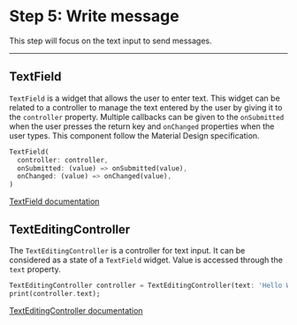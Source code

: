# Step 5: Write message

This step will focus on the text input to send messages. 

---

## TextField

`TextField` is a widget that allows the user to enter text. This widget can be related to a controller to manage the text entered by the user by giving it to the `controller` property. Multiple callbacks can be given to the `onSubmitted` when the user presses the return key and `onChanged` properties when the user types. This component follow the Material Design specification.

```dart
TextField(
  controller: controller,
  onSubmitted: (value) => onSubmitted(value),
  onChanged: (value) => onChanged(value),
)
```

[TextField documentation](https://api.flutter.dev/flutter/material/TextField-class.html)

## TextEditingController

The `TextEditingController` is a controller for text input. It can be considered as a state of a `TextField` widget. Value is accessed through the `text` property.

```dart
TextEditingController controller = TextEditingController(text: 'Hello World');
print(controller.text);
```

[TextEditingController documentation](https://api.flutter.dev/flutter/widgets/TextEditingController-class.html)